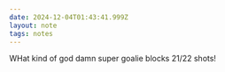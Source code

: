 ```yaml
---
date: 2024-12-04T01:43:41.999Z
layout: note
tags: notes
---
```

WHat kind of god damn super goalie blocks 21/22 shots!
